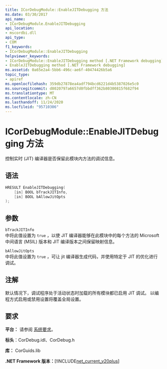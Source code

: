 ```yaml
---
title: ICorDebugModule::EnableJITDebugging 方法
ms.date: 03/30/2017
api_name:
- ICorDebugModule.EnableJITDebugging
api_location:
- mscordbi.dll
api_type:
- COM
f1_keywords:
- ICorDebugModule::EnableJITDebugging
helpviewer_keywords:
- ICorDebugModule::EnableJITDebugging method [.NET Framework debugging]
- EnableJITDebugging method [.NET Framework debugging]
ms.assetid: 0a65e2a4-5bb6-496c-ae6f-40474426b5a6
topic_type:
- apiref
ms.openlocfilehash: 359db27878ea4adf794bcd6221d4b5387026e5c0
ms.sourcegitcommit: d8020797a6657d0fbbdff362b80300815f682f94
ms.translationtype: MT
ms.contentlocale: zh-CN
ms.lasthandoff: 11/24/2020
ms.locfileid: "95710306"
---
```

# <a name="icordebugmoduleenablejitdebugging-method"></a>ICorDebugModule::EnableJITDebugging 方法

控制实时 (JIT) 编译器是否保留此模块内方法的调试信息。  
  
## <a name="syntax"></a>语法  
  
```cpp  
HRESULT EnableJITDebugging(  
    [in] BOOL bTrackJITInfo,  
    [in] BOOL bAllowJitOpts  
);  
```  
  
## <a name="parameters"></a>参数  

 `bTrackJITInfo`  
 中将此值设置为 `true` ，以使 JIT 编译器能够在此模块中的每个方法的 Microsoft 中间语言 (MSIL) 版本和 JIT 编译版本之间保留映射信息。  
  
 `bAllowJitOpts`  
 中将此值设置为 `true` ，可让 jit 编译器生成代码，并使用特定于 JIT 的优化进行调试。  
  
## <a name="remarks"></a>注解  

 默认情况下，调试程序处于活动状态时加载的所有模块都已启用 JIT 调试。 以编程方式启用或禁用设置将覆盖全局设置。  
  
## <a name="requirements"></a>要求  

 **平台：** 请参阅 [系统要求](../../get-started/system-requirements.md)。  
  
 **标头**：CorDebug.idl、CorDebug.h  
  
 **库：** CorGuids.lib  
  
 **.NET Framework 版本：**[!INCLUDE[net_current_v20plus](../../../../includes/net-current-v20plus-md.md)]
